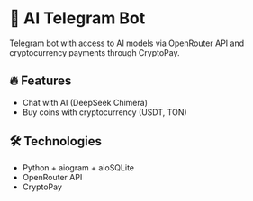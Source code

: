 # 🤖 AI Telegram Bot

Telegram bot with access to AI models via OpenRouter API and cryptocurrency payments through CryptoPay.

## 🔥 Features
- Chat with AI (DeepSeek Chimera) 
- Buy coins with cryptocurrency (USDT, TON)

## 🛠 Technologies  
- Python + aiogram + aioSQLite
- OpenRouter API  
- CryptoPay